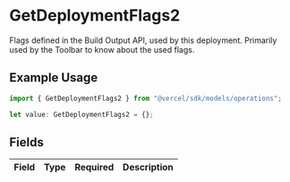# GetDeploymentFlags2

Flags defined in the Build Output API, used by this deployment. Primarily used by the Toolbar to know about the used flags.

## Example Usage

```typescript
import { GetDeploymentFlags2 } from "@vercel/sdk/models/operations";

let value: GetDeploymentFlags2 = {};
```

## Fields

| Field       | Type        | Required    | Description |
| ----------- | ----------- | ----------- | ----------- |